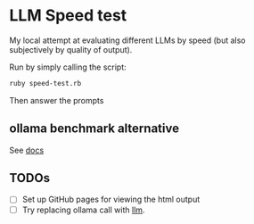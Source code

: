 # LLM Speed test

My local attempt at evaluating different LLMs by speed (but also subjectively by
quality of output).

Run by simply calling the script:
```sh
ruby speed-test.rb
```

Then answer the prompts


## ollama benchmark alternative
See [docs](https://github.com/ollama/ollama/blob/main/docs/benchmark.md)

## TODOs

- [ ] Set up GitHub pages for viewing the html output
- [ ] Try replacing ollama call with [llm](https://github.com/simonw/llm).
